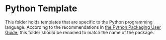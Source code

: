 Python Template
===============
This folder holds templates that are specific to the Python programming language. According to the
recommendations in [the Python Packaging User Guide](https://packaging.python.org/distributing/#your-package),
this folder should be renamed to match the name of the package.
